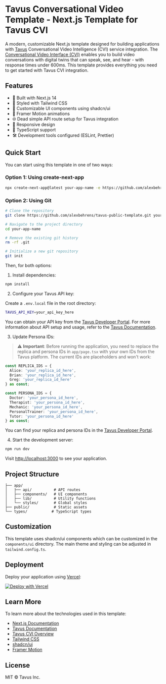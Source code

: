 # Tavus Conversational Video Template - Next.js Template for Tavus CVI

A modern, customizable Next.js template designed for building applications with [Tavus](https://www.tavus.io/) Conversational Video Intelligence (CVI) service integration. The [Conversational Video Interface (CVI)](https://www.tavus.io/product/conversational-video) enables you to build video conversations with digital twins that can speak, see, and hear - with response times under 600ms. This template provides everything you need to get started with Tavus CVI integration.

## Features

- 🚀 Built with Next.js 14
- 💅 Styled with Tailwind CSS
- 🎨 Customizable UI components using shadcn/ui
- 🔄 Framer Motion animations
- 🌐 Dead simple API route setup for Tavus integration
- 📱 Responsive design
- 🎯 TypeScript support
- 🛠 Development tools configured (ESLint, Prettier)

## Quick Start

You can start using this template in one of two ways:

### Option 1: Using create-next-app

```bash
npx create-next-app@latest your-app-name -e https://github.com/alexbehrens/tavus-public-template
```

### Option 2: Using Git

```bash
# Clone the repository
git clone https://github.com/alexbehrens/tavus-public-template.git your-app-name

# Navigate to the project directory
cd your-app-name

# Remove the existing git history
rm -rf .git

# Initialize a new git repository
git init
```

Then, for both options:

1. Install dependencies:
```bash
npm install
```

2. Configure your Tavus API key:

Create a `.env.local` file in the root directory:
```bash
TAVUS_API_KEY=your_api_key_here
```

You can obtain your API key from the [Tavus Developer Portal](https://docs.tavus.io/sections/introduction). For more information about API setup and usage, refer to the [Tavus Documentation](https://docs.tavus.io/sections/introduction).

3. Update Persona IDs:

> ⚠️ **Important**: Before running the application, you need to replace the replica and persona IDs in `app/page.tsx` with your own IDs from the Tavus platform. The current IDs are placeholders and won't work:

```typescript
const REPLICA_IDS = {
  Alice: 'your_replica_id_here',
  Brian: 'your_replica_id_here',
  Greg: 'your_replica_id_here'
} as const;

const PERSONA_IDS = {
  Doctor: 'your_persona_id_here',
  Therapist: 'your_persona_id_here',
  Mechanic: 'your_persona_id_here',
  PersonalTrainer: 'your_persona_id_here',
  Tutor: 'your_persona_id_here'
} as const;
```

You can find your replica and persona IDs in the [Tavus Developer Portal](https://docs.tavus.io/sections/introduction).

4. Start the development server:
```bash
npm run dev
```

Visit [http://localhost:3000](http://localhost:3000) to see your application.

## Project Structure

```
├── app/
│   ├── api/          # API routes
│   ├── components/   # UI components
│   ├── lib/          # Utility functions
│   └── styles/       # Global styles
├── public/           # Static assets
└── types/           # TypeScript types
```

## Customization

This template uses shadcn/ui components which can be customized in the `components/ui` directory. The main theme and styling can be adjusted in `tailwind.config.ts`.

## Deployment

Deploy your application using [Vercel](https://vercel.com/new?utm_source=github&utm_medium=readme&utm_campaign=next-example):

[![Deploy with Vercel](https://vercel.com/button)](https://vercel.com/new/clone?repository-url=https://github.com/alexbehrens/tavus-public-template)

## Learn More

To learn more about the technologies used in this template:

- [Next.js Documentation](https://nextjs.org/docs)
- [Tavus Documentation](https://docs.tavus.io/sections/introduction)
- [Tavus CVI Overview](https://www.tavus.io/product/conversational-video)
- [Tailwind CSS](https://tailwindcss.com/docs)
- [shadcn/ui](https://ui.shadcn.com)
- [Framer Motion](https://www.framer.com/motion/)

## License

MIT © Tavus Inc.
